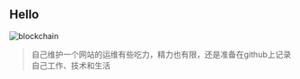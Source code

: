## Hello
![blockchain](http://wzhan.xyz/banner1.jpg"区块链")
> 自己维护一个网站的运维有些吃力，精力也有限，还是准备在github上记录自己工作、技术和生活
